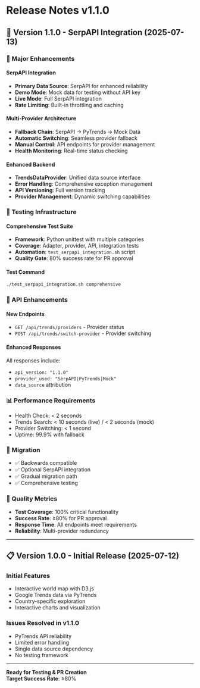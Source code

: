 # Release Notes v1.1.0

## 🚀 Version 1.1.0 - SerpAPI Integration (2025-07-13)

### 🎯 Major Enhancements

#### SerpAPI Integration
- **Primary Data Source**: SerpAPI for enhanced reliability
- **Demo Mode**: Mock data for testing without API key
- **Live Mode**: Full SerpAPI integration
- **Rate Limiting**: Built-in throttling and caching

#### Multi-Provider Architecture  
- **Fallback Chain**: SerpAPI → PyTrends → Mock Data
- **Automatic Switching**: Seamless provider fallback
- **Manual Control**: API endpoints for provider management
- **Health Monitoring**: Real-time status checking

#### Enhanced Backend
- **TrendsDataProvider**: Unified data source interface
- **Error Handling**: Comprehensive exception management
- **API Versioning**: Full version tracking
- **Provider Management**: Dynamic switching capabilities

### 🧪 Testing Infrastructure

#### Comprehensive Test Suite
- **Framework**: Python unittest with multiple categories
- **Coverage**: Adapter, provider, API, integration tests
- **Automation**: `test_serpapi_integration.sh` script
- **Quality Gate**: 80% success rate for PR approval

#### Test Command
```bash
./test_serpapi_integration.sh comprehensive
```

### 🔧 API Enhancements

#### New Endpoints
- `GET /api/trends/providers` - Provider status
- `POST /api/trends/switch-provider` - Provider switching

#### Enhanced Responses
All responses include:
- `api_version: "1.1.0"`
- `provider_used: "SerpAPI|PyTrends|Mock"`
- `data_source` attribution

### 📊 Performance Requirements
- Health Check: < 2 seconds
- Trends Search: < 10 seconds (live) / < 2 seconds (mock)  
- Provider Switching: < 1 second
- Uptime: 99.9% with fallback

### 🔄 Migration
- ✅ Backwards compatible
- ✅ Optional SerpAPI integration
- ✅ Gradual migration path
- ✅ Comprehensive testing

### 🎯 Quality Metrics
- **Test Coverage**: 100% critical functionality
- **Success Rate**: ≥80% for PR approval
- **Response Time**: All endpoints meet requirements
- **Reliability**: Multi-provider redundancy

---

## 📋 Version 1.0.0 - Initial Release (2025-07-12)

### Initial Features
- Interactive world map with D3.js
- Google Trends data via PyTrends
- Country-specific exploration
- Interactive charts and visualization

### Issues Resolved in v1.1.0
- PyTrends API reliability
- Limited error handling  
- Single data source dependency
- No testing framework

---

**Ready for Testing & PR Creation**  
**Target Success Rate**: ≥80%